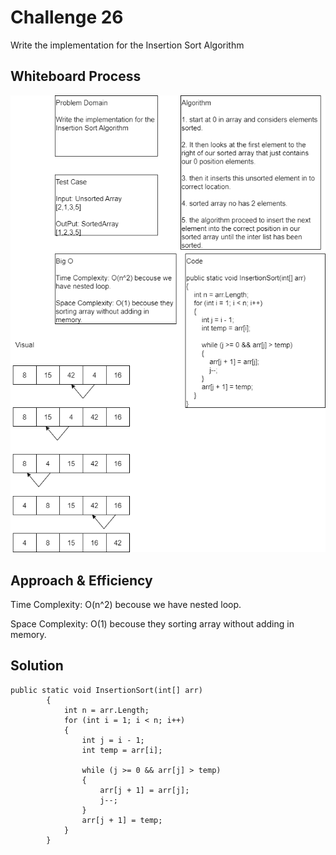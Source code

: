 # Challenge 26

Write the implementation for the Insertion Sort Algorithm

## Whiteboard Process
![insertion-sort](insertion-sort/Asserts/cc26.png)

## Approach & Efficiency

Time Complexity: O(n^2) becouse we have nested loop.

Space Complexity: O(1) becouse they sorting array without adding in memory.

## Solution

```
public static void InsertionSort(int[] arr)
        {
            int n = arr.Length;
            for (int i = 1; i < n; i++)
            {
                int j = i - 1;
                int temp = arr[i];

                while (j >= 0 && arr[j] > temp)
                {
                    arr[j + 1] = arr[j];
                    j--;
                }
                arr[j + 1] = temp;
            }
        }
```
